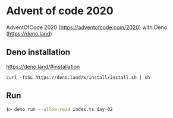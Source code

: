 # Advent of code 2020

AdventOfCode 2020 (https://adventofcode.com/2020) with Deno (https://deno.land)

## Deno installation

https://deno.land/#installation

```
curl -fsSL https://deno.land/x/install/install.sh | sh
```

## Run

```bash
$> deno run --allow-read index.ts day-02
```
